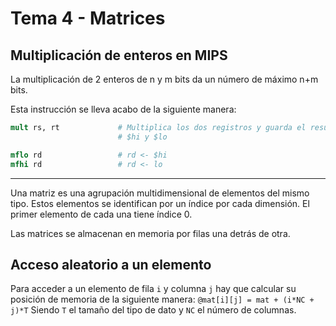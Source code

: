 # Tema 4 - Matrices

## Multiplicación de enteros en MIPS

La multiplicación de 2 enteros de n y m bits da un número de máximo n+m bits.

Esta instrucción se lleva acabo de la siguiente manera:

```MIPS
mult rs, rt             # Multiplica los dos registros y guarda el resultado en
                        # $hi y $lo

mflo rd                 # rd <- $hi
mfhi rd                 # rd <- lo
```

---

Una matriz es una agrupación multidimensional de elementos del mismo tipo.
Estos elementos se identifican por un índice por cada dimensión. El primer
elemento de cada una tiene índice 0.

Las matrices se almacenan en memoria por filas una detrás de otra.

## Acceso aleatorio a un elemento

Para acceder a un elemento de fila `i` y columna `j` hay que calcular su
posición de memoria de la siguiente manera: `@mat[i][j] = mat + (i*NC + j)*T`
Siendo `T` el tamaño del tipo de dato y `NC` el número de columnas.






